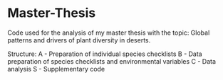 # Master-Thesis
Code used for the analysis of my master thesis with the topic: Global patterns and drivers of plant diversity in deserts.

Structure:
A - Preparation of individual species checklists
B - Data preparation of species checklists and environmental variables
C - Data analysis
S - Supplementary code
